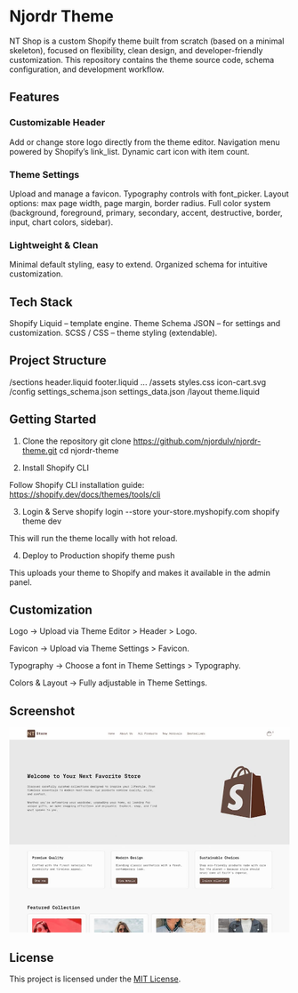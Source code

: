 # Njordr Theme

NT Shop is a custom Shopify theme built from scratch (based on a minimal skeleton), focused on flexibility, clean design, and developer-friendly customization.
This repository contains the theme source code, schema configuration, and development workflow.

## Features

### Customizable Header

Add or change store logo directly from the theme editor.
Navigation menu powered by Shopify’s link_list.
Dynamic cart icon with item count.

### Theme Settings

Upload and manage a favicon.
Typography controls with font_picker.
Layout options: max page width, page margin, border radius.
Full color system (background, foreground, primary, secondary, accent, destructive, border, input, chart colors, sidebar).

### Lightweight & Clean

Minimal default styling, easy to extend.
Organized schema for intuitive customization.

## Tech Stack

Shopify Liquid – template engine.
Theme Schema JSON – for settings and customization.
SCSS / CSS – theme styling (extendable).

## Project Structure

/sections
header.liquid
footer.liquid
...
/assets
styles.css
icon-cart.svg
/config
settings_schema.json
settings_data.json
/layout
theme.liquid

## Getting Started

1. Clone the repository
   git clone https://github.com/njordulv/njordr-theme.git
   cd njordr-theme

2. Install Shopify CLI

Follow Shopify CLI installation guide:
https://shopify.dev/docs/themes/tools/cli

3. Login & Serve
   shopify login --store your-store.myshopify.com
   shopify theme dev

This will run the theme locally with hot reload.

4. Deploy to Production
   shopify theme push

This uploads your theme to Shopify and makes it available in the admin panel.

## Customization

Logo → Upload via Theme Editor > Header > Logo.

Favicon → Upload via Theme Settings > Favicon.

Typography → Choose a font in Theme Settings > Typography.

Colors & Layout → Fully adjustable in Theme Settings.

## Screenshot

![Njordr Shopify Theme Screenshot](./assets/screenshot.jpg)

## License

This project is licensed under the [MIT License](LICENSE).
